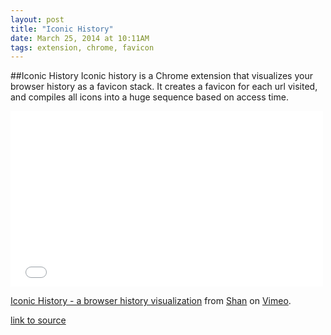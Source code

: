 ```yaml
---
layout: post
title: "Iconic History"
date: March 25, 2014 at 10:11AM
tags: extension, chrome, favicon
---
```

##Iconic History
Iconic history is a Chrome extension that visualizes your browser history as a favicon stack. It creates a favicon for each url visited, and compiles all icons into a huge sequence based on access time.  

<iframe src="//player.vimeo.com/video/89219632" width="500" height="281" frameborder="0" webkitallowfullscreen mozallowfullscreen allowfullscreen></iframe> <p><a href="http://vimeo.com/89219632">Iconic History - a browser history visualization</a> from <a href="http://vimeo.com/user16477340">Shan</a> on <a href="https://vimeo.com">Vimeo</a>.</p>


[link to source](http://ift.tt/1lKDp4e) 
